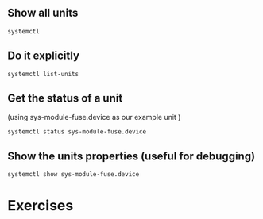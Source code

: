 

## Show all units

```
systemctl
```

## Do it explicitly

```
systemctl list-units
```

## Get the status of a unit

(using sys-module-fuse.device as our example unit )

```
systemctl status sys-module-fuse.device
```

## Show the units properties (useful for debugging)

```
systemctl show sys-module-fuse.device
```

# Exercises


